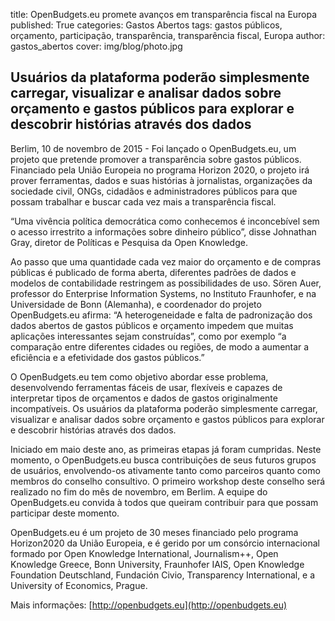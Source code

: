 title: OpenBudgets.eu promete avanços em transparência fiscal na Europa
published: True
categories: Gastos Abertos
tags: gastos públicos, orçamento, participação, transparência, transparência fiscal, Europa
author: gastos_abertos
cover: img/blog/photo.jpg

## Usuários da plataforma poderão simplesmente carregar, visualizar e analisar dados sobre orçamento e gastos públicos para explorar e descobrir histórias através dos dados
Berlim, 10 de novembro de 2015 - Foi lançado o OpenBudgets.eu, um projeto que pretende promover a transparência sobre gastos públicos. Financiado pela União Europeia no programa Horizon 2020, o projeto irá prover ferramentas, dados e suas histórias à jornalistas, organizações da sociedade civil, ONGs, cidadãos e administradores públicos para que possam trabalhar e buscar cada vez mais a transparência fiscal.

“Uma vivência política democrática como conhecemos é inconcebível sem o acesso irrestrito a informações sobre dinheiro público”, disse Johnathan Gray, diretor de Políticas e Pesquisa da Open Knowledge.

Ao passo que uma quantidade cada vez maior do orçamento e de compras públicas é publicado de forma aberta, diferentes padrões de dados e modelos de contabilidade restringem as possibilidades de uso. Sören Auer, professor do Enterprise Information Systems, no Instituto Fraunhofer, e na Universidade de Bonn (Alemanha), e coordenador do projeto OpenBudgets.eu afirma: “A heterogeneidade e falta de padronização dos dados abertos de gastos públicos e orçamento impedem que muitas aplicações interessantes sejam construídas”, como por exemplo “a comparação entre diferentes cidades ou regiões, de modo a aumentar a eficiência e a efetividade dos gastos públicos.”

O OpenBudgets.eu tem como objetivo abordar esse problema, desenvolvendo ferramentas fáceis de usar, flexíveis e capazes de interpretar tipos de orçamentos e dados de gastos originalmente incompatíveis. Os usuários da plataforma poderão simplesmente carregar, visualizar e analisar dados sobre orçamento e gastos públicos para explorar e descobrir histórias através dos dados.

Iniciado em maio deste ano, as primeiras etapas já foram cumpridas. Neste momento, o OpenBudgets.eu busca contribuições de seus futuros grupos de usuários, envolvendo-os ativamente tanto como parceiros quanto como membros do conselho consultivo. O primeiro workshop deste conselho será realizado no fim do mês de novembro, em Berlim. A equipe do OpenBudgets.eu convida à todos que queiram contribuir para que possam participar deste momento.

OpenBudgets.eu é um projeto de 30 meses financiado pelo programa Horizon2020 da União Europeia, e é gerido por um consórcio internacional formado por Open Knowledge International, Journalism++, Open Knowledge Greece, Bonn University, Fraunhofer IAIS,    Open Knowledge Foundation Deutschland, Fundación Civio, Transparency International, e a University of Economics, Prague.

Mais informações:
[http://openbudgets.eu](http://openbudgets.eu)